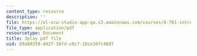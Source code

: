 ```yaml
---
content_type: resource
description: ''
file: https://ol-ocw-studio-app-qa.s3.amazonaws.com/courses/8-701-introduction-to-nuclear-and-particle-physics-fall-2020/69a89359d42f16fdc9c716ce16fc48d7_hgrhfkcXlAQ.pdf
file_type: application/pdf
resourcetype: Document
title: 3play pdf file
uid: 69a89359-d42f-16fd-c9c7-16ce16fc48d7
---
```

